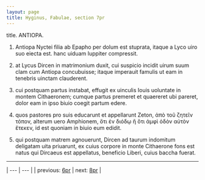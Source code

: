 ```yaml
---
layout: page
title: Hyginus, Fabulae, section 7pr
---
```


title. ANTIOPA.



1. Antiopa Nyctei filia ab Epapho per dolum est stuprata, itaque a Lyco uiro suo eiecta est. hanc uiduam Iuppiter compressit.



2. at Lycus Dircen in matrimonium duxit, cui suspicio incidit uirum suum clam cum Antiopa concubuisse; itaque imperauit famulis ut eam in tenebris uinctam clauderent.



3. cui postquam partus instabat, effugit ex uinculis Iouis uoluntate in montem Cithaeronem; cumque partus premeret et quaereret ubi pareret, dolor eam in ipso biuio coegit partum edere.



4. quos pastores pro suis educarunt et appellarunt Zeton, ἀπὸ τοῦ ζητεῖν τόπον, alterum uero Amphionem, ὅτι ἐν διόδῳ ἢ ὅτι ἀμφὶ ὁδὸν αὐτὸν ἔτεκεν, id est quoniam in biuio eum edidit.



5. qui postquam matrem agnouerunt, Dircen ad taurum indomitum deligatam uita priuarunt, ex cuius corpore in monte Cithaerone fons est natus qui Dircaeus est appellatus, beneficio Liberi, cuius baccha fuerat.



---

| --- | --- |
| previous: [6pr](../6pr/) | next: [8pr](../8pr/) |